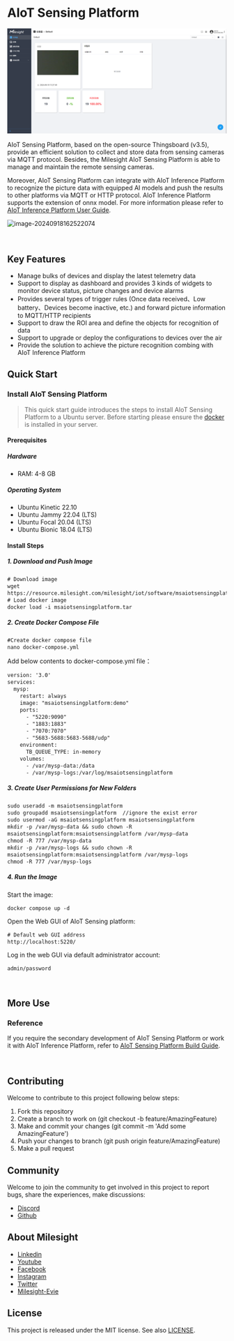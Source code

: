 # AIoT Sensing Platform

![4acb54a49175fc2c38a9a2b1c8b8bd4c.png](4acb54a49175fc2c38a9a2b1c8b8bd4c.png)

AIoT Sensing Platform, based on the open-source Thingsboard (v3.5), provide an efficient solution to collect and store data from sensing cameras via MQTT protocol. Besides, the Milesight AIoT Sensing Platform is able to manage and maintain the remote sensing cameras.

Moreover, AIoT Sensing Platform can integrate with AIoT Inference Platform to recognize the picture data with equipped AI models and push the results to other platforms via MQTT or HTTP protocol. AIoT Inference Platform supports the extension of onnx model. For more information please refer to [AIoT Inference Platform User Guide](https://resource.milesight.com/milesight/iot/document/aiot-inference-platform-user-guide-en.pdf).

![image-20240918162522074](http://harry-image-md.oss-cn-hongkong.aliyuncs.com/img/image-20240918162522074.png)

<br/>

## Key Features

- Manage bulks of devices and display the latest telemetry data
- Support to display as dashboard and provides 3 kinds of widgets to monitor device status, picture changes and device alarms
- Provides several types of trigger rules (Once data received、Low battery、Devices become inactive, etc.) and forward picture information to MQTT/HTTP recipients
- Support to draw the ROI area and define the objects for recognition of data
- Support to upgrade or deploy the configurations to devices over the air
- Provide the solution to achieve the picture recognition combing with AIoT Inference Platform



## Quick Start

### Install AIoT Sensing Platform

> This quick start guide introduces the steps to install AIoT Sensing Platform to a Ubuntu server. Before starting please ensure the [docker](https://docs.docker.com/engine/install/ubuntu/) is installed in your server.
>

#### Prerequisites

##### **Hardware**

- RAM: 4-8 GB

##### **Operating System**

- Ubuntu Kinetic 22.10
- Ubuntu Jammy 22.04 (LTS)
- Ubuntu Focal 20.04 (LTS)
- Ubuntu Bionic 18.04 (LTS)

#### Install Steps

##### 1. Download and Push Image

```
# Download image
wget https://resource.milesight.com/milesight/iot/software/msaiotsensingplatform.tar
# Load docker image
docker load -i msaiotsensingplatform.tar
```

##### 2. Create Docker Compose File

```
#Create docker compose file
nano docker-compose.yml
```

Add below contents to docker-compose.yml file：

```
version: '3.0'
services:
  mysp:
    restart: always
    image: "msaiotsensingplatform:demo"
    ports:
      - "5220:9090"
      - "1883:1883"
      - "7070:7070"
      - "5683-5688:5683-5688/udp"
    environment:
      TB_QUEUE_TYPE: in-memory 
    volumes:
      - /var/mysp-data:/data
      - /var/mysp-logs:/var/log/msaiotsensingplatform
```

##### 3. Create User Permissions for New Folders

```
sudo useradd -m msaiotsensingplatform
sudo groupadd msaiotsensingplatform  //ignore the exist error
sudo usermod -aG msaiotsensingplatform msaiotsensingplatform
mkdir -p /var/mysp-data && sudo chown -R msaiotsensingplatform:msaiotsensingplatform /var/mysp-data
chmod -R 777 /var/mysp-data
mkdir -p /var/mysp-logs && sudo chown -R msaiotsensingplatform:msaiotsensingplatform /var/mysp-logs
chmod -R 777 /var/mysp-logs
```

##### 4. Run the Image

Start the image:

```
docker compose up -d
```

Open the Web GUI of AIoT Sensing platform:

```
# Default web GUI address
http://localhost:5220/
```
Log in the web GUI via default administrator account: 
```
admin/password
```

<br/>

## More Use

### Reference

If you require the secondary development of AIoT Sensing Platform or work it with AIoT Inference Platform,  refer to [AIoT Sensing Platform Build Guide](https://github.com/1043021051/test/blob/main/README_BUILD.md).

<br/>

## Contributing

Welcome to contribute to this project following below steps:

1. Fork this repository
2. Create a branch to work on (git checkout -b feature/AmazingFeature)
3. Make and commit your changes (git commit -m 'Add some AmazingFeature')
4. Push your changes to branch (git push origin feature/AmazingFeature)
5. Make a pull request


## Community

Welcome to join the community to get involved in this project to report bugs, share the experiences, make discussions:

- [Discord](https://discord.gg/vNFxbwfErm "Discord")
- [Github](https://github.com/Milesight-IoT "GitHub")

## About Milesight

- [Linkedin](https://www.linkedin.com/company/milesightiot "Linkedin")
- [Youtube](https://www.youtube.com/c/MilesightIoT "Youtube")
- [Facebook](https://www.facebook.com/MilesightIoT "Facebook")
- [Instagram](https://www.instagram.com/milesightiot/ "Instagram")
- [Twitter](https://twitter.com/MilesightIoT "Twitter")
- [Milesight-Evie](https://www.linkedin.com/in/milesight-evie/ "Milesight-Evie")

## License

This project is released under the MIT license. See also [LICENSE](LICENSE).
